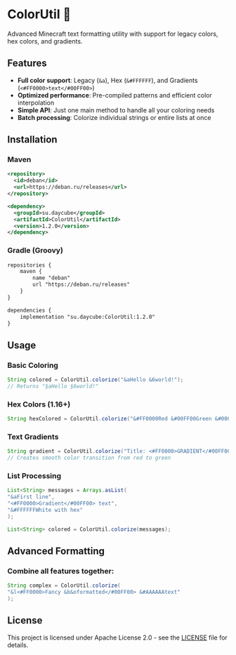 # ColorUtil 🌈

Advanced Minecraft text formatting utility with support for legacy colors, hex colors, and gradients.

## Features

- **Full color support**: Legacy (`&a`), Hex (`&#FFFFFF`), and Gradients (`<#FF0000>text</#00FF00>`)
- **Optimized performance**: Pre-compiled patterns and efficient color interpolation
- **Simple API**: Just one main method to handle all your coloring needs
- **Batch processing**: Colorize individual strings or entire lists at once

## Installation

### Maven

```xml
<repository>
  <id>deban</id>
  <url>https://deban.ru/releases</url>
</repository>

<dependency>
  <groupId>su.daycube</groupId>
  <artifactId>ColorUtil</artifactId>
  <version>1.2.0</version>
</dependency>
```

### Gradle (Groovy)

```xml
repositories {
    maven {
        name "deban"
        url "https://deban.ru/releases"
    }
}

dependencies {
    implementation "su.daycube:ColorUtil:1.2.0"
}
```

## Usage

### Basic Coloring

```java
String colored = ColorUtil.colorize("&aHello &6world!");
// Returns "§aHello §6world!"
```

### Hex Colors (1.16+)

```java
String hexColored = ColorUtil.colorize("&#FF0000Red &#00FF00Green &#0000FFBlue");
```

### Text Gradients

```java
String gradient = ColorUtil.colorize("Title: <#FF0000>GRADIENT</#00FF00>");
// Creates smooth color transition from red to green
```

### List Processing

```java
List<String> messages = Arrays.asList(
"&aFirst line",
"<#FF0000>Gradient</#00FF00> text",
"&#FFFFFFWhite with hex"
);

List<String> colored = ColorUtil.colorize(messages);
```

## Advanced Formatting

### Combine all features together:

```java
String complex = ColorUtil.colorize(
"&l<#FF0000>Fancy &b&oformatted</#00FF00> &#AAAAAAtext"
);
```

## License

This project is licensed under Apache License 2.0 - see the [LICENSE](https://github.com/seetch/ColorUtil/blob/master/LICENSE) file for details.